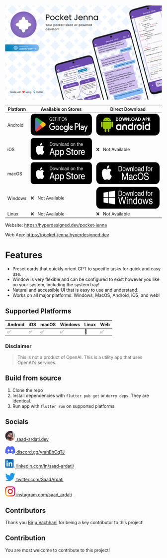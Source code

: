 ![Banner](.github/assets/banner.png)

<!---- DOWNLOAD LINKS START --->

| Platform | Available on Stores                                                                                                                             | Direct Download                                                                                                                                                      |
|----------|-------------------------------------------------------------------------------------------------------------------------------------------------|----------------------------------------------------------------------------------------------------------------------------------------------------------------------|
| Android  | <a href="https://play.google.com/store/apps/details?id=dev.saadardati.pocketjenna"><img src=".github/assets/playstore.png" height="70px" /></a> | <a href="https://github.com/SaadArdati/PocketJenna/releases/download/0.1.1/PocketJenna-android-0.1.1.apk"><img src=".github/assets/android.png" height="70px" /></a> |
| iOS      | <a href="https://apps.apple.com/us/app/pocket-jenna/id6447211532"><img src=".github/assets/appstore.png" height="70px" /></a>                   | ❌ &nbsp; Not Available                                                                                                                                               |
| macOS    | <a href="https://apps.apple.com/us/app/pocket-jenna/id6447211532"><img src=".github/assets/appstore.png" height="70px" /></a>                   | <a href="https://github.com/SaadArdati/PocketJenna/releases/download/0.1.1/PocketJenna-macos-0.1.1.dmg"><img src=".github/assets/macos.png" height="70px" /></a>     |
| Windows  | ❌ &nbsp; Not Available                                                                                                                          | <a href="https://github.com/SaadArdati/PocketJenna/releases/download/0.1.1/PocketJenna-windows-0.1.1.exe"><img src=".github/assets/windows.png" height="70px" /></a> |
| Linux    | ❌ &nbsp; Not Available                                                                                                                          | ❌ &nbsp; Not Available                                                                                                                                               |

<!---- DOWNLOAD LINKS END --->

Website: https://hyperdesigned.dev/pocket-jenna

Web App: https://pocket-jenna.hyperdesigned.dev

# Features

- Preset cards that quickly orient GPT to specific tasks for quick and easy use.
- Window is very flexible and can be configured to exist however you like on your system, including the system tray!
- Natural and accessible UI that is easy to use and understand.
- Works on all major platforms: Windows, MacOS, Android, iOS, and web!

## Supported Platforms

| Android | iOS | macOS | Windows | Linux | Web |
|---------|-----|-------|---------|-------|-----|
| ✅       | ✅   | ✅     | ✅       | 🚧    | ✅   |

### Disclaimer

> This is not a product of OpenAI. This is a utility app that uses OpenAI's services.

## Build from source

1. Clone the repo
2. Install dependencies with `flutter pub get` or `derry deps`. They are identical.
3. Run app with `flutter run` on supported platforms.

## Socials

<a href="https://saad-ardati.dev" ><img alt="Website" width="32px" src=".github/assets/profile.png" />  [saad-ardati.dev](https://saad-ardati.dev) </a>

<a href="https://discord.gg/yrahEhCqTJ" ><img alt="Discord" width="32px" src=".github/assets/discord_256x.png" />  [discord.gg/yrahEhCqTJ](https://discord.gg/yrahEhCqTJ) </a>

<a href="https://www.linkedin.com/in/saad-ardati/" ><img alt="LinkedIn" width="32px" src=".github/assets/linked_in_256x.png" />  [linkedin.com/in/saad-ardati/](https://www.linkedin.com/in/saad-ardati/) </a>

<a href="https://twitter.com/SaadArdati" ><img alt="Twitter" width="32px" src=".github/assets/twitter_256x.png" />  [twitter.com/SaadArdati](https://twitter.com/SaadArdati) </a>

<a href="https://instagram.com/saad_ardati" ><img alt="Instagram" width="32px" src=".github/assets/instagram_256x.png" />  [instagram.com/saad_ardati](https://instagram.com/saad_ardati) </a>

## Contributors

Thank you [Birju Vachhani](https://birju.dev/) for being a key contributor to this project!

## Contribution

You are most welcome to contribute to this project!

[web]: https://saad-ardati.dev/pocketjenna

